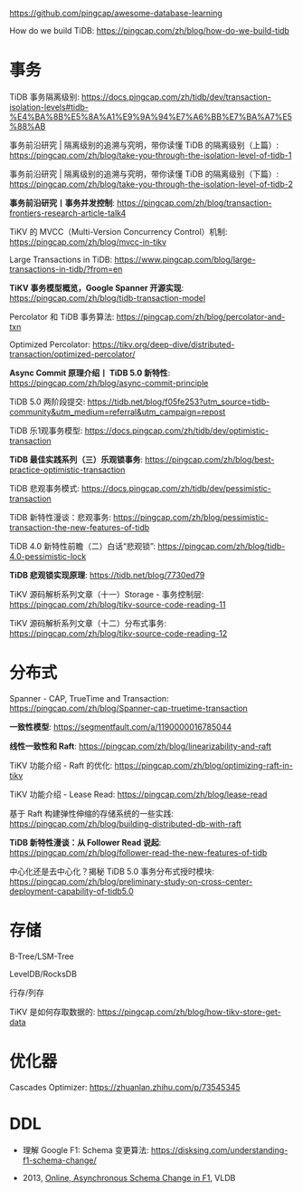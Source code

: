 https://github.com/pingcap/awesome-database-learning

How do we build TiDB: https://pingcap.com/zh/blog/how-do-we-build-tidb

# 事务

TiDB 事务隔离级别: https://docs.pingcap.com/zh/tidb/dev/transaction-isolation-levels#tidb-%E4%BA%8B%E5%8A%A1%E9%9A%94%E7%A6%BB%E7%BA%A7%E5%88%AB

事务前沿研究 | 隔离级别的追溯与究明，带你读懂 TiDB 的隔离级别（上篇）: https://pingcap.com/zh/blog/take-you-through-the-isolation-level-of-tidb-1

事务前沿研究 | 隔离级别的追溯与究明，带你读懂 TiDB 的隔离级别（下篇）: https://pingcap.com/zh/blog/take-you-through-the-isolation-level-of-tidb-2

**事务前沿研究丨事务并发控制**: https://pingcap.com/zh/blog/transaction-frontiers-research-article-talk4

TiKV 的 MVCC（Multi-Version Concurrency Control）机制: https://pingcap.com/zh/blog/mvcc-in-tikv

Large Transactions in TiDB: https://www.pingcap.com/blog/large-transactions-in-tidb/?from=en

**TiKV 事务模型概览，Google Spanner 开源实现**: https://pingcap.com/zh/blog/tidb-transaction-model

Percolator 和 TiDB 事务算法: https://pingcap.com/zh/blog/percolator-and-txn

Optimized Percolator: https://tikv.org/deep-dive/distributed-transaction/optimized-percolator/

**Async Commit 原理介绍丨 TiDB 5.0 新特性**: https://pingcap.com/zh/blog/async-commit-principle

TiDB 5.0 两阶段提交: https://tidb.net/blog/f05fe253?utm_source=tidb-community&utm_medium=referral&utm_campaign=repost




TiDB 乐1观事务模型: https://docs.pingcap.com/zh/tidb/dev/optimistic-transaction

**TiDB 最佳实践系列（三）乐观锁事务**: https://pingcap.com/zh/blog/best-practice-optimistic-transaction

TiDB 悲观事务模式: https://docs.pingcap.com/zh/tidb/dev/pessimistic-transaction

TiDB 新特性漫谈：悲观事务: https://pingcap.com/zh/blog/pessimistic-transaction-the-new-features-of-tidb

TiDB 4.0 新特性前瞻（二）白话“悲观锁”: https://pingcap.com/zh/blog/tidb-4.0-pessimistic-lock

**TiDB 悲观锁实现原理**: https://tidb.net/blog/7730ed79

TiKV 源码解析系列文章（十一）Storage - 事务控制层: https://pingcap.com/zh/blog/tikv-source-code-reading-11

TiKV 源码解析系列文章（十二）分布式事务: https://pingcap.com/zh/blog/tikv-source-code-reading-12

# 分布式

Spanner - CAP, TrueTime and Transaction: https://pingcap.com/zh/blog/Spanner-cap-truetime-transaction

**一致性模型**: https://segmentfault.com/a/1190000016785044

**线性一致性和 Raft**: https://pingcap.com/zh/blog/linearizability-and-raft

TiKV 功能介绍 - Raft 的优化: https://pingcap.com/zh/blog/optimizing-raft-in-tikv

TiKV 功能介绍 - Lease Read: https://pingcap.com/zh/blog/lease-read

基于 Raft 构建弹性伸缩的存储系统的一些实践: https://pingcap.com/zh/blog/building-distributed-db-with-raft

**TiDB 新特性漫谈：从 Follower Read 说起**: https://pingcap.com/zh/blog/follower-read-the-new-features-of-tidb

中心化还是去中心化？揭秘 TiDB 5.0 事务分布式授时模块: https://pingcap.com/zh/blog/preliminary-study-on-cross-center-deployment-capability-of-tidb5.0


# 存储

B-Tree/LSM-Tree

LevelDB/RocksDB

行存/列存

TiKV 是如何存取数据的: https://pingcap.com/zh/blog/how-tikv-store-get-data

# 优化器

Cascades Optimizer: https://zhuanlan.zhihu.com/p/73545345


# DDL

* 理解 Google F1: Schema 变更算法: https://disksing.com/understanding-f1-schema-change/

- 2013, [Online, Asynchronous Schema Change in F1](https://research.google.com/pubs/archive/41376.pdf), VLDB